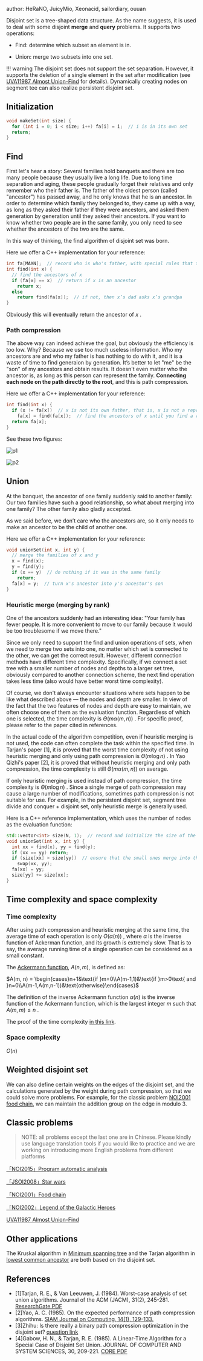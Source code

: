 author: HeRaNO, JuicyMio, Xeonacid, sailordiary, ouuan

Disjoint set is a tree-shaped data structure. As the name suggests, it is used to deal with some disjoint **merge** and **query** problems.
It supports two operations:

-   Find: determine which subset an element is in.

-   Union: merge two subsets into one set.

!!! warning
    The disjoint set does not support the set separation. However, it supports the deletion of a single element in the set after modification (see [UVA11987 Almost Union-Find](https://onlinejudge.org/index.php?option=com_onlinejudge&Itemid=8&page=show_problem&problem=3138) for details). Dynamically creating nodes on segment tee can also realize persistent disjoint set.

## Initialization

```cpp
void makeSet(int size) {
  for (int i = 0; i < size; i++) fa[i] = i;  // i is in its own set
  return;
}
```

## Find

First let's hear a story: Several families hold banquets and there are too many people because they usually live a long life. Due to long time separation and aging, these people gradually forget their relatives and only remember who their father is. The father of the oldest person (called "ancestor") has passed away, and he only knows that he is an ancestor. In order to determine which family they belonged to, they came up with a way, as long as they asked their father if they were ancestors, and asked them generation by generation until they asked their ancestors. If you want to know whether two people are in the same family, you only need to see whether the ancestors of the two are the same.

In this way of thinking, the find algorithm of disjoint set was born.

Here we offer a C++ implementation for your reference:

```cpp
int fa[MAXN];  // record who is who's father, with special rules that the father of an ancestor is himself
int find(int x) {
  // find the ancestors of x
  if (fa[x] == x)  // return if x is an ancestor
    return x;
  else
    return find(fa[x]);  // if not, then x’s dad asks x’s grandpa
}
```

Obviously this will eventually return the ancestor of $x$ .

### Path compression

The above way can indeed achieve the goal, but obviously the efficiency is too low. Why? Because we use too much useless information. Who my ancestors are and who my father is has nothing to do with it, and it is a waste of time to find generaion by generation. It’s better to let "me" be the "son" of my ancestors and obtain results. It doesn't even matter who the ancestor is, as long as this person can represent the family. **Connecting each node on the path directly to the root**, and this is path compression.

Here we offer a C++ implementation for your reference:

```cpp
int find(int x) {
  if (x != fa[x])  // x is not its own father, that is, x is not a representative of the set
    fa[x] = find(fa[x]);  // find the ancestors of x until you find a representative and compress the path along the way
  return fa[x];
}
```

See these two figures:

![p1](./images/dsu1.png)

![p2](./images/dsu2.png)

## Union

At the banquet, the ancestor of one family suddenly said to another family: Our two families have such a good relationship, so what about merging into one family? The other family also gladly accepted.

As we said before, we don’t care who the ancestors are, so it only needs to make an ancestor to be the child of another one.

Here we offer a C++ implementation for your reference:

```cpp
void unionSet(int x, int y) {
  // merge the families of x and y
  x = find(x);
  y = find(y);
  if (x == y)  // do nothing if it was in the same family
    return;
  fa[x] = y;  // turn x's ancestor into y's ancestor's son
}
```

### Heuristic merge (merging by rank)

One of the ancestors suddenly had an interesting idea: "Your family has fewer people. It is more convenient to move to our family because it would be too troublesome if we move there."

Since we only need to support the find and union operations of sets, when we need to merge two sets into one, no matter which set is connected to the other, we can get the correct result. However, different connection methods have different time complexity. Specifically, if we connect a set tree with a smaller number of nodes and depths to a larger set tree, obviously compared to another connection scheme, the next find operation takes less time (also would have better worst time complexity).

Of course, we don't always encounter situations where sets happen to be like what described above — the nodes and depth are smaller. In view of the fact that the two features of nodes and depth are easy to maintain, we often choose one of them as the evaluation function. Regardless of which one is selected, the time complexity is $\Theta (m\alpha(m,n))$ . For specific proof, please refer to the paper cited in references.

In the actual code of the algorithm competition, even if heuristic merging is not used, the code can often complete the task within the specified time. In Tarjan's paper [1], it is proved that the worst time complexity of not using heuristic merging and only using path compression is $\Theta (m \log n)$ . In Yao Qizhi's paper [2], it is proved that without heuristic merging and only path compression, the time complexity is still $\Theta (m\alpha(m,n))$ on average.

If only heuristic merging is used instead of path compression, the time complexity is $\Theta(m\log n)$ . Since a single merge of path compression may cause a large number of modifications, sometimes path compression is not suitable for use. For example, in the persistent disjoint set, segment tree divide and conquer + disjoint set, only heuristic merge is generally used.

Here is a C++ reference implementation, which uses the number of nodes as the evaluation function:

```cpp
std::vector<int> size(N, 1);  // record and initialize the size of the subtree to 1
void unionSet(int x, int y) {
  int xx = find(x), yy = find(y);
  if (xx == yy) return;
  if (size[xx] > size[yy])  // ensure that the small ones merge into the big ones
    swap(xx, yy);
  fa[xx] = yy;
  size[yy] += size[xx];
}
```

## Time complexity and space complexity

### Time complexity 

After using path compression and heuristic merging at the same time, the average time of each operation is only $O(\alpha(n))$ , where $\alpha$ is the inverse function of Ackerman function, and its growth is extremely slow. That is to say, the average running time of a single operation can be considered as a small constant.

The [Ackermann function](https://en.wikipedia.org/wiki/Ackermann_function), $A(n, m)$, is defined as:

 $A(m, n) = \begin{cases}n+1&\text{if }m=0\\A(m-1,1)&\text{if }m>0\text{ and }n=0\\A(m-1,A(m,n-1))&\text{otherwise}\end{cases}$ 

The definition of the inverse Ackermann function $\alpha(n)$ is the inverse function of the Ackermann function, which is the largest integer $m$ such that $A(m, m) \leqslant n$ .

The proof of the time complexity [in this link](./dsu-complexity.md).

### Space complexity

$O(n)$ 

## Weighted disjoint set

We can also define certain weights on the edges of the disjoint set, and the calculations generated by the weight during path compression, so that we could solve more problems. For example, for the classic problem [NOI2001 food chain](https://www.luogu.com.cn/problem/P2024), we can maintain the addition group on the edge in modulo 3.

## Classic problems

> NOTE: all problems except the last one are in Chinese. Please kindly use language translation tools if you would like to practice and we are working on introducing more English problems from different platforms 

 [「NOI2015」Program automatic analysis](https://uoj.ac/problem/127) 

 [「JSOI2008」Star wars](https://www.luogu.com.cn/problem/P1197) 

 [「NOI2001」Food chain](https://www.luogu.com.cn/problem/P2024) 

 [「NOI2002」Legend of the Galactic Heroes](https://www.luogu.com.cn/problem/P1196) 

 [UVA11987 Almost Union-Find](https://www.luogu.com.cn/problem/UVA11987) 

## Other applications

The Kruskal algorithm in [Minimum spanning tree](../graph/mst.md) and the Tarjan algorithm in [lowest common ancestor](../graph/lca.md) are both based on the disjoint set.

## References

-   [1]Tarjan, R. E., & Van Leeuwen, J. (1984). Worst-case analysis of set union algorithms. Journal of the ACM (JACM), 31(2), 245-281. [ResearchGate PDF](https://www.researchgate.net/profile/Jan_Van_Leeuwen2/publication/220430653_Worst-case_Analysis_of_Set_Union_Algorithms/links/0a85e53cd28bfdf5eb000000/Worst-case-Analysis-of-Set-Union-Algorithms.pdf) 
-   [2]Yao, A. C. (1985). On the expected performance of path compression algorithms. [SIAM Journal on Computing, 14(1), 129-133.](https://epubs.siam.org/doi/abs/10.1137/0214010?journalCode=smjcat) 
-   [3]Zhihu: Is there really a binary path compression optimization in the disjoint set? [question link](https://www.zhihu.com/question/28410263/answer/40966441)
-   [4]Gabow, H. N., & Tarjan, R. E. (1985). A Linear-Time Algorithm for a Special Case of Disjoint Set Union. JOURNAL OF COMPUTER AND SYSTEM SCIENCES, 30, 209-221. [CORE PDF](https://core.ac.uk/download/pdf/82125836.pdf) 
